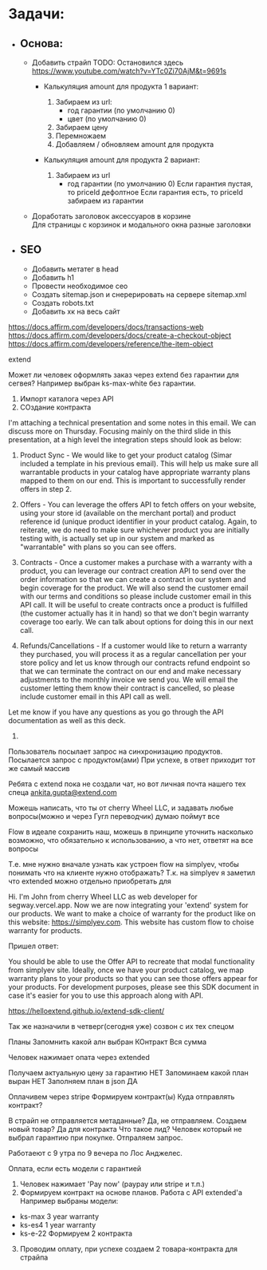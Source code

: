 # Задачи:
- ## Основа:
  - Добавить страйп
    TODO: Остановился здесь https://www.youtube.com/watch?v=YTc0Zi70AjM&t=9691s

    - Калькуляция amount для продукта 1 вариант:
      1. Забираем из url:     
          * год гарантии (по умолчанию 0)
          * цвет (по умолчанию 0)
      2. Забираем цену
      3. Перемножаем
      4. Добавляем / обновляем amount для продукта

    - Калькуляция amount для продукта 2 вариант:
      1. Забираем из url    
          * год гарантии (по умолчанию 0)
          Если гарантия пустая, то priceId дефолтное
          Если гарантия есть, то priceId забираем из гарантии

  - Доработать заголовок аксессуаров в корзине    
    Для страницы с корзинок и модального окна разные заголовки

- ## SEO
  - Добавить метатег в head
  - Добавить h1
  - Провести необходимое сео
  - Создать sitemap.json и снерерировать на сервере sitemap.xml
  - Создать robots.txt
  - Добавить хк на весь сайт
  
https://docs.affirm.com/developers/docs/transactions-web
https://docs.affirm.com/developers/docs/create-a-checkout-object
https://docs.affirm.com/developers/reference/the-item-object

extend

Может ли человек оформлять заказ через extend без гарантии для сегвея? Например выбран ks-max-white без гарантии.


1. Импорт каталога через API
2. СОздание контракта


I'm attaching a technical presentation and some notes in this email. We can discuss more on Thursday. Focusing mainly on the third slide in this presentation, at a high level the integration steps should look as below:

1) Product Sync - We would like to get your product catalog (Simar included a template in his previous email). This will help us make sure all warrantable products in your catalog have appropriate warranty plans mapped to them on our end. This is important to successfully render offers in step 2. 

2) Offers - You can leverage the offers API to fetch offers on your website, using your store id (available on the merchant portal) and product reference id (unique product identifier in your product catalog. Again, to reiterate, we do need to make sure whichever product you are initially testing with, is actually set up in our system and marked as "warrantable" with plans so you can see offers.
3) Contracts - Once a customer makes a purchase with a warranty with a product, you can leverage our contract creation API to send over the order information so that we can create a contract in our system and begin coverage for the product. We will also send the customer email with our terms and conditions so please include customer email in this API call. It will be useful to create contracts once a product is fulfilled (the customer actually has it in hand) so that we don't begin warranty coverage too early. We can talk about options for doing this in our next call. 

4) Refunds/Cancellations - If a customer would like to return a warranty they purchased, you will process it as a regular cancellation per your store policy and let us know through our contracts refund endpoint so that we can terminate the contract on our end and make necessary adjustments to the monthly invoice we send you. We will email the customer letting them know their contract is cancelled, so please include customer email in this API call as well.

Let me know if you have any questions as you go through the API documentation as well as this deck.

1. 
Пользователь посылает запрос на синхронизацию продуктов.
Посылается запрос с продуктом(ами)
При успехе, в ответ приходит тот же самый массив

Ребята с extend пока не создали чат, но вот личная почта нашего тех спеца ankita.gupta@extend.com

Можешь написать, что ты от cherry Wheel LLC, и задавать любые вопросы(можно и через Гугл переводчик) думаю поймут все

Flow в идеале сохранить наш, можешь в принципе уточнить насколько возможно, что обязательно к использованию, а что нет, ответят на все вопросы

Т.е. мне нужно вначале узнать как устроен flow на simplyev, чтобы понимать что на клиенте нужно отображать? Т.к. на simplyev я заметил что extended можно отдельно приобретать для 

Hi. I'm John from cherry Wheel LLC as web developer for segway.vercel.app. Now we are now integrating your  'extend' system for our products. We want to make a choice of warranty for the product like on this website: https://simplyev.com. This website has custom flow to choise warranty for products.

Пришел ответ:

You should be able to use the Offer API to recreate that modal functionality from simplyev site. Ideally, once we have your product catalog, we map warranty plans to your products so that you can see those offers appear for your products. For development purposes, please see this SDK document in case it's easier for you to use this approach along with API.

https://helloextend.github.io/extend-sdk-client/

Так же назначили в четверг(сегодня уже) созвон с их тех спецом

Планы
Запомнить какой алн выбран
КОнтракт
Вся сумма

Человек нажимает опата через extended

Получаем актуальную цену за гарантию НЕТ
Запоминаем какой план выран НЕТ
Заполняем план в json ДА

Оплачивем через stripe
Формируем контракт(ы)
Куда отправлять контракт?

В страйп не отправляется метаданные? Да, не отправляем.
Создаем новый товар? Да для контракта
Что такое лид? Человек который не выбрал гарантию при покупке.
Отпраляем запрос. 

Работаеют с 9 утра по 9 вечера по Лос Анджелес.


Оплата, если есть модели с гарантией
1. Человек нажимает 'Pay now' (paypay или stripe и т.п.)
2. Формируем контракт на основе планов. Работа с API extended'а
Например выбраны модели:
- ks-max 3 year warranty
- ks-es4 1 year warranty
- ks-e-22
Формируем 2 контракта
3. Проводим оплату, при успехе создаем 2 товара-контракта для страйпа